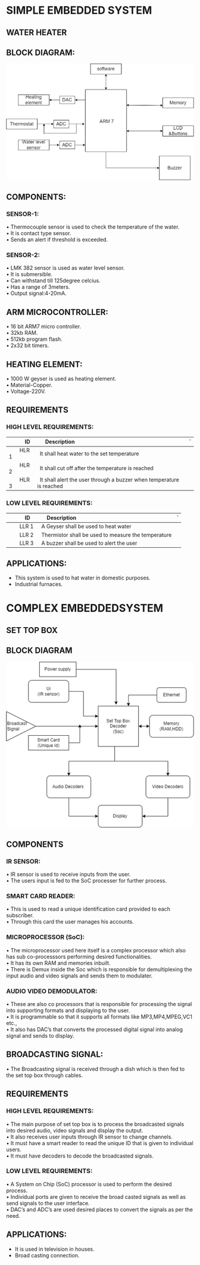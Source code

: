 # SIMPLE EMBEDDED SYSTEM
## WATER HEATER
## BLOCK DIAGRAM:

![](/Case%20study/water%20heater.png)

## COMPONENTS:

### SENSOR-1:
•	Thermocouple sensor is used to check the temperature of the water.  
•	It is contact type sensor.  
•	Sends an alert if threshold is exceeded.  

### SENSOR-2:
•	LMK 382 sensor is used as water level sensor.   
•	It is submersible.    
•	Can withstand till 125degree celcius.   
•	Has a range of 3meters.   
•	Output signal:4-20mA.   

## ARM MICROCONTROLLER:

•	16 bit ARM7 micro controller.   
•	32kb RAM.   
•	512kb program flash.    
•	2x32 bit timers.      

## HEATING ELEMENT:

•	1000 W geyser is used as heating element.   
•	Material-Copper.    
•	Voltage-220V.    

## REQUIREMENTS
### HIGH LEVEL REQUIREMENTS:
|`      `**ID**|`   `**Description** |`         
| :- | :- | :- |
|`    `HLR 1|` `It shall heat water to the set temperature |
|`    `HLR 2|` `It shall cut off after the temperature is reached |
|`    `HLR 3|` `It shall alert the user through a buzzer when temperature is reached |
 

### LOW LEVEL REQUIREMENTS:
|`      `**ID**|`   `**Description** |`         
| :- | :- | :- |
|`    `LLR 1|` `A Geyser shall be used to heat water |
|`    `LLR 2|` `Thermistor shall be used to measure the temperature |
|`    `LLR 3|` `A buzzer shall be used to alert the user|

 

## APPLICATIONS:
* This system is used to hat water in domestic purposes.
* Industrial furnaces.


# COMPLEX EMBEDDEDSYSTEM
## SET TOP BOX

## BLOCK DIAGRAM
![](/Case%20study/Complex.png)

## COMPONENTS
### IR SENSOR:
•	IR sensor is used to receive inputs from the user.  
•	The users input is fed to the SoC processer for further process.  

### SMART CARD READER:
•	This is used to read a unique identification card provided to each subscriber.  
•	Through this card the user manages his accounts.  

### MICROPROCESSOR (SoC):
•	The microprocessor used here itself is a complex processor which also has sub co-processsors performing desired functionalities.  
•	It has its own RAM and memories inbuilt.  
•	There is Demux inside the Soc which is responsible for demultiplexing the input audio and video signals and sends them to modulater.  

### AUDIO VIDEO DEMODULATOR:
•	These are also co processors that is responsible for processing the signal into supporting formats and displaying to the user.  
•	It is programmable so that it supports all formats like MP3,MP4,MPEG,VC1 etc.,  
•	It also has DAC’s that converts the processed digital signal into analog signal and sends to display. 

## BROADCASTING SIGNAL:
•	The Broadcasting signal is received through a dish which is then fed to the set top box through cables.   

## REQUIREMENTS
### HIGH LEVEL REQUIREMENTS:
•	The main purpose of set top box is to process the broadcasted signals into desired audio, video signals and display the output.     
•	It also receives user inputs through IR sensor to change channels.  
•	It must have a smart reader to read the unique ID that is given to individual users.  
•	It must have decoders to decode the broadcasted signals.  

### LOW LEVEL REQUIREMENTS:
•	A System on Chip (SoC) processor is used to perform the desired process.  
•	Individual ports are given to receive the broad casted signals as well as send signals to the user interface.     
•	DAC’s and ADC’s are used desired places to convert the signals as per the need. 

## APPLICATIONS:
* It is used in television in houses.
* Broad casting connection.













